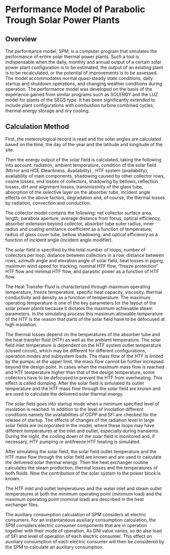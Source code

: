 # Performance Model of Parabolic Trough Solar Power Plants

## Overview

The performance model, SPM, is a computer program that simulates
the performance of entire solar thermal power plants. Such a tool is
indispensable when the daily, monthly and annual output of a
certain solar power plant configuration is to be estimated, the output
of an existing plant is to be recalculated, or the potential of
improvements is to be assessed. The model accommodates normal
quasi-steady state conditions, daily startup and shutdown operations,
and changing weather conditions during operation. The performance model
was developed on the basis of the experience gained from similar programs
such as SOLERGY and the LUZ model for plants of the SEGS type.
It has been significantly extended to include plant configurations with
combustion turbine combined cycles, thermal energy storage and dry cooling.

## Calculation Method

First, the meteorological record is read and the solar angles are
calculated based on the time, the day of the year and the latitude and
longitude of the site.

Then the energy output of the solar field is calculated, taking the
following into account: radiation, ambient temperature, condition of the
solar field (Mirror and HCE Cleanliness, Availability) , HTF system
(availability), availability of main components, shadowing caused by
other collector rows, cosine losses, end losses of collectors, shadowing
by bellows, reflection losses, dirt and alignment losses, transmissivity
of the glass tube, absorption of the selective layer on the absorber
tube, incident angle effects on the above factors, degradation and, of
course, the thermal losses by radiation, convection and conduction.

The collector model contains the following: net collector surface area,
length, parabola aperture, average distance from focus, optical
efficiency, absorber extension beyond collector, absorber tube outer
radius, inner radius and coating emittance coefficient as a function of
temperature, radius of glass cover tube, bellow shadowing, and optical
efficiency as a function of incident angle (incident angle modifier).

The solar field is specified by the total number of loops, number of
collectors per loop, distance between collectors in a row, distance
between rows, azimuth angle and elevation angle of solar field, heat
losses in piping, maximum wind speed for tracking, nominal HTF flow,
“freeze protection” HTF flow and minimal HTF flow, and parasitic power
as a function of HTF flow.

The Heat Transfer Fluid is characterized through maximum operating
temperature, freeze temperature, specific heat capacity, viscosity,
thermal conductivity and density as a function of temperature. The
maximum operating temperature is one of the key parameters for the
layout of the solar power plants because it dictates the maximum
achievable steam parameters. In the simulating process this maximum
allowable temperature of the HTF is the reason that parts of the solar
field have to be defocused at high insolation.

The thermal losses depend on the temperatures of the absorber tube and
the heat transfer fluid (HTF) as well as the ambient temperature. The
solar field inlet temperature is dependent on the HTF system outlet
temperature (closed circuit), which may be different for different
configurations, operation modes and subsystem loads. The mass flow of
the HTF is limited by the pumps: at the upper limit, the mass flow
cannot be further increased beyond the design point. In cases when the
maximum mass flow is reached and HTF temperature higher than that of the
design temperature, some collectors have to be defocused to prevent the
HTF from overheating. This effect is called dumping. After the solar
field is simulated its outlet temperature and the HTF mass flow through
the solar field are known and are used to calculate the delivered solar
thermal energy.

The solar field goes into startup mode when a minimum specified level of
insolation is reached. In addition to the level of insolation different
conditions namely the availabilities of CCPP and SFI are checked for the
release of startup. The effects of changes of the radiation level in
large solar fields are incorporated in the model, where these loops may
have different temperatures at the inlet and outlet, especially during
transients. During the night, the cooling down of the solar field is
monitored and, if necessary, HTF pumping or antifreeze HTF heating is
simulated.

After simulating the solar field, the solar field outlet temperature and
the HTF mass flow through the solar field are known and are used to
calculate the delivered solar thermal energy. Then the heat exchanger
routine calculates the steam production, thermal losses and the
temperatures of both fluids. Now the contribution of the solar system to
the power block is known.

The HTF inlet and outlet temperatures and the water inlet and steam
outlet temperatures at both the minimum operating point (minimum load)
and the maximum operating point (nominal load) are described in the heat
exchanger files.

The auxiliary consumption calculation of SPM considers all electric
consumers. For an instantaneous auxiliary consumption calculation,
the SPM considers electric consumer components that are in operation
together with their mode of operation. As DNI value varies, so do also
load of SFI and level of operation of each electric consumer. This effect
on auxiliary consumption of each electric consumer will then be
considered by the SPM to calculate an auxiliary consumption.
